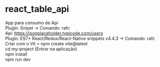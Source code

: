 # react_table_api
App para consumo de Api<br>
Plugin: Snipet  -> Comando: rafc<br>
Api: https://jsonplaceholder.typicode.com/users<br>
Plugin: ES7+ React/Redux/React-Native snippets v4.4.3 -> Comando: rafc<br>
Criar com o Vit = npm create vite@latest<br>
cd my-project (Entrar na aplicação)<br>
npm install<br>
npm run dev<br>
